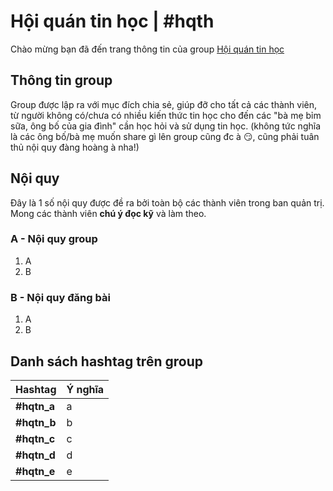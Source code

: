 # Hội quán tin học \| \#hqth

Chào mừng bạn đã đến trang thông tin của group [Hội quán tin học](https://fb.com/groups/hoiquantinhoc/)

## Thông tin group

Group được lập ra với mục đích chia sẻ, giúp đỡ cho tất cả các thành viên, từ người không có/chưa có nhiều kiến thức tin học cho đến các "bà mẹ bỉm sữa, ông bố của gia đình" cần học hỏi và sử dụng tin học. (không tức nghĩa là các ông bố/bà mẹ muốn share gì lên group cũng đc à :smirk:, cũng phải tuân thủ nội quy đàng hoàng à nha!)

## Nội quy

Đây là 1 số nội quy được đề ra bởi toàn bộ các thành viên trong ban quản trị. Mong các thành viên **chú ý đọc kỹ** và làm theo.

### A - Nội quy group

1. A
2. B

### B - Nội quy đăng bài

1. A
2. B

## Danh sách hashtag trên group

Hashtag | Ý nghĩa
------- | -------
 **#hqtn_a** | a
 **#hqtn_b** | b
 **#hqtn_c** | c
 **#hqtn_d** | d
 **#hqtn_e** | e
